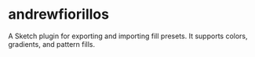 # andrewfiorillos
A Sketch plugin for exporting and importing fill presets. It supports colors, gradients, and pattern fills.
